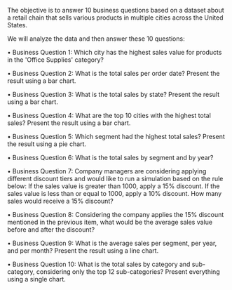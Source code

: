 The objective is to answer 10 business questions based on a dataset about a retail chain that sells various products in multiple cities across the United States.

We will analyze the data and then answer these 10 questions:

• Business Question 1:
Which city has the highest sales value for products in the 'Office Supplies' category?

• Business Question 2:
What is the total sales per order date?
Present the result using a bar chart.

• Business Question 3:
What is the total sales by state?
Present the result using a bar chart.

• Business Question 4:
What are the top 10 cities with the highest total sales?
Present the result using a bar chart.

• Business Question 5:
Which segment had the highest total sales?
Present the result using a pie chart.

• Business Question 6:
What is the total sales by segment and by year?

• Business Question 7:
Company managers are considering applying different discount tiers and would like to run a simulation based on the rule below:
If the sales value is greater than 1000, apply a 15% discount.
If the sales value is less than or equal to 1000, apply a 10% discount.
How many sales would receive a 15% discount?

• Business Question 8:
Considering the company applies the 15% discount mentioned in the previous item, what would be the average sales value before and after the discount?

• Business Question 9:
What is the average sales per segment, per year, and per month?
Present the result using a line chart.

• Business Question 10:
What is the total sales by category and sub-category, considering only the top 12 sub-categories?
Present everything using a single chart.


